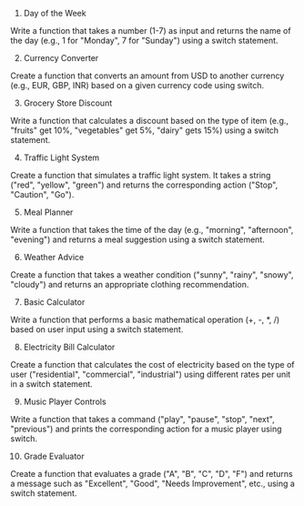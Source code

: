 1. Day of the Week

Write a function that takes a number (1-7) as input and returns the name of the day (e.g., 1 for "Monday", 7 for "Sunday") using a switch statement.

2. Currency Converter

Create a function that converts an amount from USD to another currency (e.g., EUR, GBP, INR) based on a given currency code using switch.

3. Grocery Store Discount

Write a function that calculates a discount based on the type of item (e.g., "fruits" get 10%, "vegetables" get 5%, "dairy" gets 15%) using a switch statement.

4. Traffic Light System

Create a function that simulates a traffic light system. It takes a string ("red", "yellow", "green") and returns the corresponding action ("Stop", "Caution", "Go").

5. Meal Planner

Write a function that takes the time of the day (e.g., "morning", "afternoon", "evening") and returns a meal suggestion using a switch statement.

6. Weather Advice

Create a function that takes a weather condition ("sunny", "rainy", "snowy", "cloudy") and returns an appropriate clothing recommendation.

7. Basic Calculator

Write a function that performs a basic mathematical operation (+, -, *, /) based on user input using a switch statement.

8. Electricity Bill Calculator

Create a function that calculates the cost of electricity based on the type of user ("residential", "commercial", "industrial") using different rates per unit in a switch statement.

9. Music Player Controls

Write a function that takes a command ("play", "pause", "stop", "next", "previous") and prints the corresponding action for a music player using switch.

10. Grade Evaluator

Create a function that evaluates a grade ("A", "B", "C", "D", "F") and returns a message such as "Excellent", "Good", "Needs Improvement", etc., using a switch statement.